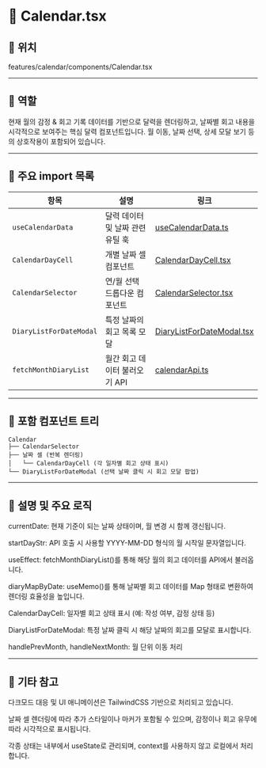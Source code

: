 # 📄 Calendar.tsx
## 📁 위치
features/calendar/components/Calendar.tsx

---

## 🧭 역할
현재 월의 감정 & 회고 기록 데이터를 기반으로 달력을 렌더링하고, 날짜별 회고 내용을 시각적으로 보여주는 핵심 달력 컴포넌트입니다.
월 이동, 날짜 선택, 상세 모달 보기 등의 상호작용이 포함되어 있습니다.

---

## 🔗 주요 import 목록
| 항목                      | 설명                  | 링크                                                                               |
| ----------------------- | ------------------- | -------------------------------------------------------------------------------- |
| `useCalendarData`       | 달력 데이터 및 날짜 관련 유틸 훅 | [useCalendarData.ts](../../calendar/hooks/useCalendarData.tsx.md)                             |
| `CalendarDayCell`       | 개별 날짜 셀 컴포넌트        | [CalendarDayCell.tsx](./CalendarDayCell.tsx.md)                                  |
| `CalendarSelector`      | 연/월 선택 드롭다운 컴포넌트    | [CalendarSelector.tsx](./CalendarSelector.tsx.md)                                |
| `DiaryListForDateModal` | 특정 날짜의 회고 목록 모달     | [DiaryListForDateModal.tsx](../../diary/components/DiaryListForDateModal.tsx.md) |
| `fetchMonthDiaryList`   | 월간 회고 데이터 불러오기 API  | [calendarApi.ts](../api/calendarApi.ts.md)                                       |


---

## 🧩 포함 컴포넌트 트리
```text
Calendar
├── CalendarSelector
├── 날짜 셀 (반복 렌더링)
│   └── CalendarDayCell (각 일자별 회고 상태 표시)
└── DiaryListForDateModal (선택 날짜 클릭 시 회고 모달 팝업)
```

---

## 📝 설명 및 주요 로직
currentDate: 현재 기준이 되는 날짜 상태이며, 월 변경 시 함께 갱신됩니다.

startDayStr: API 호출 시 사용할 YYYY-MM-DD 형식의 월 시작일 문자열입니다.

useEffect: fetchMonthDiaryList()를 통해 해당 월의 회고 데이터를 API에서 불러옵니다.

diaryMapByDate: useMemo()를 통해 날짜별 회고 데이터를 Map 형태로 변환하여 렌더링 효율성을 높입니다.

CalendarDayCell: 일자별 회고 상태 표시 (예: 작성 여부, 감정 상태 등)

DiaryListForDateModal: 특정 날짜 클릭 시 해당 날짜의 회고를 모달로 표시합니다.

handlePrevMonth, handleNextMonth: 월 단위 이동 처리

---

## 📌 기타 참고
다크모드 대응 및 UI 애니메이션은 TailwindCSS 기반으로 처리되고 있습니다.

날짜 셀 렌더링에 따라 추가 스타일이나 마커가 포함될 수 있으며, 감정이나 회고 유무에 따라 시각적으로 표시됩니다.

각종 상태는 내부에서 useState로 관리되며, context를 사용하지 않고 로컬에서 처리합니다.

